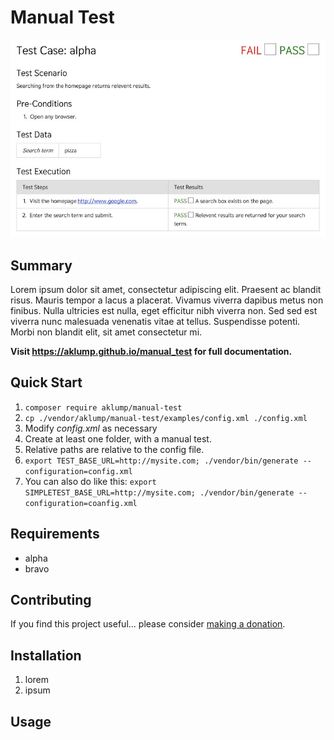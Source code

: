 # Manual Test

![Manual Test](images/manual-test.jpg)

## Summary

Lorem ipsum dolor sit amet, consectetur adipiscing elit. Praesent ac blandit risus. Mauris tempor a lacus a placerat. Vivamus viverra dapibus metus non finibus. Nulla ultricies est nulla, eget efficitur nibh viverra non. Sed sed est viverra nunc malesuada venenatis vitae at tellus. Suspendisse potenti. Morbi non blandit elit, sit amet consectetur mi.

**Visit <https://aklump.github.io/manual_test> for full documentation.**

## Quick Start

1. `composer require aklump/manual-test`
1. `cp ./vendor/aklump/manual-test/examples/config.xml ./config.xml`
1. Modify _config.xml_ as necessary
1. Create at least one folder, with a manual test.
1. Relative paths are relative to the config file.
1. `export TEST_BASE_URL=http://mysite.com; ./vendor/bin/generate --configuration=config.xml`
1. You can also do like this: `export SIMPLETEST_BASE_URL=http://mysite.com; ./vendor/bin/generate --configuration=coanfig.xml`

## Requirements

* alpha
* bravo

## Contributing

If you find this project useful... please consider [making a donation](https://www.paypal.com/cgi-bin/webscr?cmd=_s-xclick&hosted_button_id=4E5KZHDQCEUV8&item_name=Gratitude%20for%20aklump%2Fmanual_test).

## Installation

1. lorem
1. ipsum

## Usage
